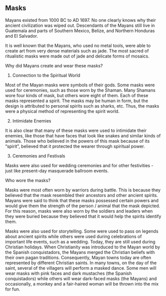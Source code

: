 ## Masks
Mayans existed from 1000 BC to AD 1697. No one clearly knows why their ancient civilization was wiped out. Descendants of the Mayans still live in Guatemala and parts of Southern Mexico, Belize, and Northern Honduras and El Salvador.

It is well known that the Mayans, who used no metal tools, were able to create art from very dense materials such as jade. The most sacred of ritualistic masks were made out of jade and delicate forms of mosaics.

Why did Mayans create and wear these masks?

1. Connection to the Spiritual World

Most of the Mayan masks were symbols of their gods. Some masks were used for ceremonies, such as those worn by the Shaman. Many Shamans wore four kinds of mask, but others wore eight of them. Each of these masks represented a spirit. The masks may be human in form, but the design is attributed to personal spirits such as sharks, etc. Thus, the masks were a physical method of representing the spirit world.

2. Intimidate Enemies

It is also clear that many of these masks were used to intimidate their enemies, like those that have faces that look like snakes and similar kinds of animals. Those who believed in the powers of this mask because of its “spirit”, believed that it protected the wearer through spiritual power.

3. Ceremonies and Festivals

Masks were also used for wedding ceremonies and for other festivities - just like present-day masquerade ballroom events.

Who wore the masks?

Masks were most often worn by warriors during battle. This is because they believed that the mask resembled their ancestors and other ancient spirits. Mayans were said to think that these masks possessed certain powers and would give them the strength of the person / animal that the mask depicted. For this reason, masks were also worn by the soldiers and leaders when they were buried because they believed that it would help the spirits identify them.

Masks were also used for storytelling. Some were used to pass on legends about ancient spirits while others were used during celebrations of important life events, such as a wedding. Today, they are still used during Christian holidays. When Christianity was introduced to the Mayan world by the Spanish conquistadors, the Mayans merged the Christian beliefs with their own pagan traditions. Consequently, Mayan towns today are often represented by different Christian saints. In many towns, on the day of the saint, several of the villagers will perform a masked dance. Some men will wear masks with pink faces and dark mustaches (the Spanish conquistadors) while others will wear dark-faced masks (the Mayans) and occasionally, a monkey and a fair-haired woman will be thrown into the mix for fun.
